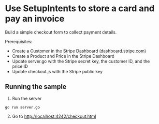# Use SetupIntents to store a card and pay an invoice

Build a simple checkout form to collect payment details. 

Prerequisites:

* Create a Customer in the Stripe Dashboard (dashboard.stripe.com)
* Create a Product and Price in the Stripe Dashboard
* Update server.go with the Stripe secret key, the customer ID, and the price ID
* Update checkout.js with the Stripe public key

## Running the sample

1. Run the server

~~~
go run server.go
~~~

2. Go to [http://localhost:4242/checkout.html](http://localhost:4242/checkout.html)